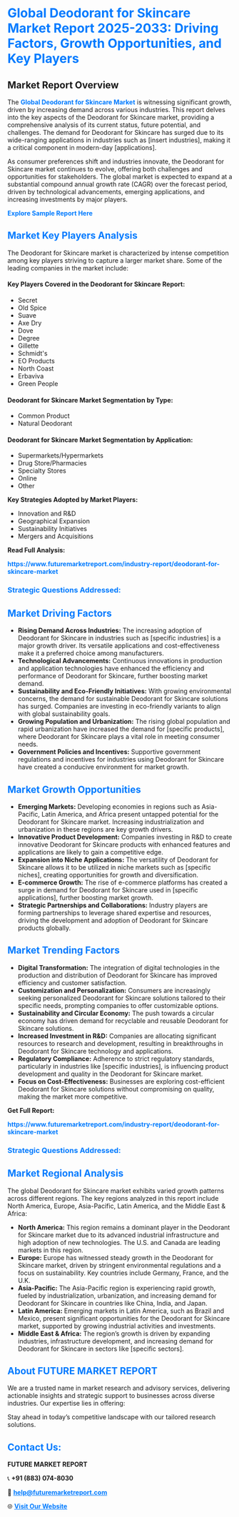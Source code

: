 <h1 style="color: #007BFF;">Global Deodorant for Skincare Market Report 2025-2033: Driving Factors, Growth Opportunities, and Key Players</h1>

<section id="overview">
<h2>Market Report Overview</h2>
<p>The <a href="https://www.futuremarketreport.com/industry-report/deodorant-for-skincare-market" style="color: #007BFF; text-decoration: none;"><strong>Global Deodorant for Skincare Market</strong></a> is witnessing significant growth, driven by increasing demand across various industries. This report delves into the key aspects of the Deodorant for Skincare market, providing a comprehensive analysis of its current status, future potential, and challenges. The demand for Deodorant for Skincare has surged due to its wide-ranging applications in industries such as [insert industries], making it a critical component in modern-day [applications].</p>
<p>As consumer preferences shift and industries innovate, the Deodorant for Skincare market continues to evolve, offering both challenges and opportunities for stakeholders. The global market is expected to expand at a substantial compound annual growth rate (CAGR) over the forecast period, driven by technological advancements, emerging applications, and increasing investments by major players.</p>
</section>

<section id="overview">
<p><a href="https://www.futuremarketreport.com/request-sample/reportId=40918" style="color: #007BFF; text-decoration: none;"><strong>Explore Sample Report Here</strong></a></p>
</section>

<section id="key-players">
<h2 style="color: #007BFF;">Market Key Players Analysis</h2>
<p>The Deodorant for Skincare market is characterized by intense competition among key players striving to capture a larger market share. Some of the leading companies in the market include:</p>
<h4>Key Players Covered in the Deodorant for Skincare Report:</h4>
<ul><li>Secret</li><li>Old Spice</li><li>Suave</li><li>Axe Dry</li><li>Dove</li><li>Degree</li><li>Gillette</li><li>Schmidt&#039;s</li><li>EO Products</li><li>North Coast</li><li>Erbaviva</li><li>Green People</li></ul>
<h4>Deodorant for Skincare Market Segmentation by Type:</h4>
<ul><li>Common Product</li><li>Natural Deodorant</li></ul>

<h4>Deodorant for Skincare Market Segmentation by Application:</h4>
<ul><li>Supermarkets/Hypermarkets</li><li>Drug Store/Pharmacies</li><li>Specialty Stores</li><li>Online</li><li>Other</li></ul>
<p><strong>Key Strategies Adopted by Market Players:</strong></p>
<ul>
<li>Innovation and R&D</li>
<li>Geographical Expansion</li>
<li>Sustainability Initiatives</li>
<li>Mergers and Acquisitions</li>
</ul>
</section>

<section>
<p><strong>Read Full Analysis: </strong></p><a href="https://www.futuremarketreport.com/industry-report/deodorant-for-skincare-market" style="color: #007BFF; text-decoration: none;"><strong>https://www.futuremarketreport.com/industry-report/deodorant-for-skincare-market</strong></a>
<h3 style="color: #007BFF;">Strategic Questions Addressed:</h3>
</section>

<section id="driving-factors">
<h2 style="color: #007BFF;">Market Driving Factors</h2>
<ul>
<li><strong>Rising Demand Across Industries:</strong> The increasing adoption of Deodorant for Skincare in industries such as [specific industries] is a major growth driver. Its versatile applications and cost-effectiveness make it a preferred choice among manufacturers.</li>
<li><strong>Technological Advancements:</strong> Continuous innovations in production and application technologies have enhanced the efficiency and performance of Deodorant for Skincare, further boosting market demand.</li>
<li><strong>Sustainability and Eco-Friendly Initiatives:</strong> With growing environmental concerns, the demand for sustainable Deodorant for Skincare solutions has surged. Companies are investing in eco-friendly variants to align with global sustainability goals.</li>
<li><strong>Growing Population and Urbanization:</strong> The rising global population and rapid urbanization have increased the demand for [specific products], where Deodorant for Skincare plays a vital role in meeting consumer needs.</li>
<li><strong>Government Policies and Incentives:</strong> Supportive government regulations and incentives for industries using Deodorant for Skincare have created a conducive environment for market growth.</li>
</ul>
</section>

<section id="growth-opportunities">
<h2 style="color: #007BFF;">Market Growth Opportunities</h2>
<ul>
<li><strong>Emerging Markets:</strong> Developing economies in regions such as Asia-Pacific, Latin America, and Africa present untapped potential for the Deodorant for Skincare market. Increasing industrialization and urbanization in these regions are key growth drivers.</li>
<li><strong>Innovative Product Development:</strong> Companies investing in R&D to create innovative Deodorant for Skincare products with enhanced features and applications are likely to gain a competitive edge.</li>
<li><strong>Expansion into Niche Applications:</strong> The versatility of Deodorant for Skincare allows it to be utilized in niche markets such as [specific niches], creating opportunities for growth and diversification.</li>
<li><strong>E-commerce Growth:</strong> The rise of e-commerce platforms has created a surge in demand for Deodorant for Skincare used in [specific applications], further boosting market growth.</li>
<li><strong>Strategic Partnerships and Collaborations:</strong> Industry players are forming partnerships to leverage shared expertise and resources, driving the development and adoption of Deodorant for Skincare products globally.</li>
</ul>
</section>

<section id="trending-factors">
<h2 style="color: #007BFF;">Market Trending Factors</h2>
<ul>
<li><strong>Digital Transformation:</strong> The integration of digital technologies in the production and distribution of Deodorant for Skincare has improved efficiency and customer satisfaction.</li>
<li><strong>Customization and Personalization:</strong> Consumers are increasingly seeking personalized Deodorant for Skincare solutions tailored to their specific needs, prompting companies to offer customizable options.</li>
<li><strong>Sustainability and Circular Economy:</strong> The push towards a circular economy has driven demand for recyclable and reusable Deodorant for Skincare solutions.</li>
<li><strong>Increased Investment in R&D:</strong> Companies are allocating significant resources to research and development, resulting in breakthroughs in Deodorant for Skincare technology and applications.</li>
<li><strong>Regulatory Compliance:</strong> Adherence to strict regulatory standards, particularly in industries like [specific industries], is influencing product development and quality in the Deodorant for Skincare market.</li>
<li><strong>Focus on Cost-Effectiveness:</strong> Businesses are exploring cost-efficient Deodorant for Skincare solutions without compromising on quality, making the market more competitive.</li>
</ul>
</section>

<section>
<p><strong>Get Full Report: </strong></p><a href="https://www.futuremarketreport.com/industry-report/deodorant-for-skincare-market" style="color: #007BFF; text-decoration: none;"><strong>https://www.futuremarketreport.com/industry-report/deodorant-for-skincare-market</strong></a>
<h3 style="color: #007BFF;">Strategic Questions Addressed:</h3>
</section>


<section id="regional-analysis">
<h2 style="color: #007BFF;">Market Regional Analysis</h2>
<p>The global Deodorant for Skincare market exhibits varied growth patterns across different regions. The key regions analyzed in this report include North America, Europe, Asia-Pacific, Latin America, and the Middle East & Africa:</p>
<ul>
<li><strong>North America:</strong> This region remains a dominant player in the Deodorant for Skincare market due to its advanced industrial infrastructure and high adoption of new technologies. The U.S. and Canada are leading markets in this region.</li>
<li><strong>Europe:</strong> Europe has witnessed steady growth in the Deodorant for Skincare market, driven by stringent environmental regulations and a focus on sustainability. Key countries include Germany, France, and the U.K.</li>
<li><strong>Asia-Pacific:</strong> The Asia-Pacific region is experiencing rapid growth, fueled by industrialization, urbanization, and increasing demand for Deodorant for Skincare in countries like China, India, and Japan.</li>
<li><strong>Latin America:</strong> Emerging markets in Latin America, such as Brazil and Mexico, present significant opportunities for the Deodorant for Skincare market, supported by growing industrial activities and investments.</li>
<li><strong>Middle East & Africa:</strong> The region’s growth is driven by expanding industries, infrastructure development, and increasing demand for Deodorant for Skincare in sectors like [specific sectors].</li>
</ul>
</section>

<footer>
<h2 style="color: #007BFF;">About FUTURE MARKET REPORT</h2>
<p>We are a trusted name in market research and advisory services, delivering actionable insights and strategic support to businesses across diverse industries. Our expertise lies in offering:</p>

<p>Stay ahead in today’s competitive landscape with our tailored research solutions.</p>

<h2 style="color: #007BFF;">Contact Us:</h2>
<p><strong>FUTURE MARKET REPORT</strong></p>
<p>📞 <strong>+91 (883) 074-8030</strong></p>
<p>📧 <strong><a href="mailto:help@futuremarketreport.com" style="color: #007BFF;">help@futuremarketreport.com</a></strong></p>
<p>🌐 <strong><a href="https://www.futuremarketreport.com/" style="color: #007BFF;">Visit Our Website</a></strong></p>
</footer>
